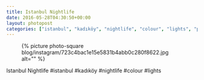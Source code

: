 ```yaml
---
title: Istanbul Nightlife
date: 2016-05-28T04:30:50+00:00
layout: photopost
categories: ["istanbul", "kadıköy", "nightlife", "colour", "lights", "photos", "instagram"]
---
```


<figure class="photo photo--square">
  {% picture photo-square blog/instagram/723c4bac1e15e5831b4abb0c280f8622.jpg alt="" %}
</figure>

Istanbul Nightlife
#istanbul #kadıköy #nightlife #colour #lights
